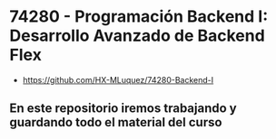 # 74280 - Programación Backend I: Desarrollo Avanzado de Backend Flex

- https://github.com/HX-MLuquez/74280-Backend-I

## En este repositorio iremos trabajando y guardando todo el material del curso
